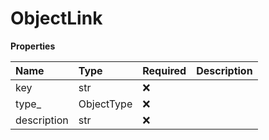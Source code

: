 # ObjectLink

**Properties**

| Name        | Type       | Required | Description |
| :---------- | :--------- | :------- | :---------- |
| key         | str        | ❌       |             |
| type\_      | ObjectType | ❌       |             |
| description | str        | ❌       |             |

<!-- This file was generated by liblab | https://liblab.com/ -->
